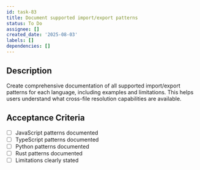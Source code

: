 ```yaml
---
id: task-83
title: Document supported import/export patterns
status: To Do
assignee: []
created_date: '2025-08-03'
labels: []
dependencies: []
---
```


## Description

Create comprehensive documentation of all supported import/export patterns for each language, including examples and limitations. This helps users understand what cross-file resolution capabilities are available.

## Acceptance Criteria

- [ ] JavaScript patterns documented
- [ ] TypeScript patterns documented
- [ ] Python patterns documented
- [ ] Rust patterns documented
- [ ] Limitations clearly stated
